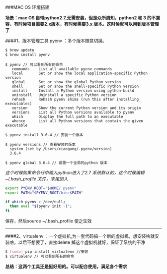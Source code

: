 
###MAC OS 环境搭建

**场景：mac OS 自带python2.7,无需安装，但是众所周知，python2 和 3 的不兼容，有时候项目需要2.x版本，有时候需要3.x 版本。这时候就可以用到版本管理了**

####1、版本管理工具 pyenv ：多个版本随意切换。

```sh
$ brew update
$ brew install pyenv
```
```
$ pyenv // 可以看到所有的命令
   commands    List all available pyenv commands
   local       Set or show the local application-specific Python version
   global      Set or show the global Python version
   shell       Set or show the shell-specific Python version
   install     Install a Python version using python-build
   uninstall   Uninstall a specific Python version
   rehash      Rehash pyenv shims (run this after installing executables)
   version     Show the current Python version and its origin
   versions    List all Python versions available to pyenv
   which       Display the full path to an executable
   whence      List all Python versions that contain the given executable
```
```
$ pyenv install 3.6.4 // 安装一个版本
```
```
$ pyenv versions // 查看安装的版本
  system (set by /Users/xiaogang/.pyenv/version)
  3.6.4
```
```
$ pyenv global 3.6.4 // 设置一个全局的python 版本

```

*这个时候如果命令行中输入python进入了2.7 系统默认的，这个时候编辑 ~/.bash_profile 文件，末尾加入*

```sh
export PYENV_ROOT="$HOME/.pyenv"
export PATH="$PYENV_ROOT/bin:$PATH"

if which pyenv > /dev/null;
  then eval "$(pyenv init -)";
fi
```
保存，然后source ~/.bash_profile 使之生效

---

####2、virtualenv ：一个虚拟机,为一套代码搞一个新的虚拟机，想安装啥就安装啥，以后不想要了，直接delete 掉这个虚拟机就好，保证了系统的干净

```sh
$ [sudo] pip install virtualenv //安装
$ virtualenv // 可以看到所有的命令
```
**总结：这两个工具还是挺好用的。可以配合使用，满足各个需求**






